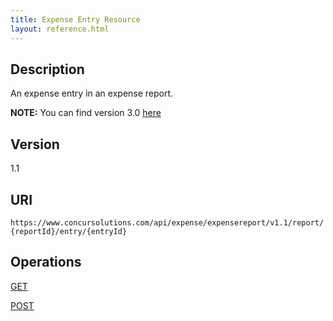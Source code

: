 ```yaml
---
title: Expense Entry Resource
layout: reference.html
---
```


## Description
An expense entry in an expense report.

**NOTE:** You can find version 3.0 [here](/api-reference/expense/expense-report/expense-entry.html)

## Version
1.1

## URI
`https://www.concursolutions.com/api/expense/expensereport/v1.1/report/{reportId}/entry/{entryId}`

## Operations
[GET][1]

[POST][2]



[1]: /api-reference-deprecated/version-one-one/expense-entry/get-expense-entry.html
[2]: /api-reference-deprecated/version-one-one/expense-entry/post-expense-entry.html
